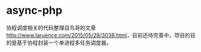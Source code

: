 # async-php

协程调度相关的代码整理自鸟哥的文章<http://www.laruence.com/2015/05/28/3038.html>，目前还待完善中，项目的目的是基于协程封装一个单进程多任务调度器。